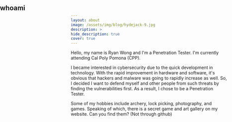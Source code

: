 ```yaml
---
layout: about
image: /assets/img/blog/hydejack-9.jpg
description: >
hide_description: true
cover: true
---
```

<section>

  <link rel="stylesheet" href="/style.css">
  <div class="hero-container">
	<h1 class="hero glitch layers" data-text="whoami" style="position: absolute; top: 5px; left: 0px; margin-bottom: -20px;">
  	<span>whoami</span></h1>
  </div>

</section>

Hello, my name is Ryan Wong and I'm a Penetration Tester. I'm currently attending Cal Poly Pomona (CPP).

I became interested in cybersecurity due to the quick development in technology. With the rapid improvement in hardware and software, it's obvious that hackers and malware was going to rapidly increase as well. So, I decided I want to defend myself and other people from such threats by finding the vulnerabilities first. As a result, I chose to be a Penetration Tester.

Some of my hobbies include archery, lock picking, photography, and games. Speaking of which, there is a secret game and art gallery on my website. Can you find them? (Not through github)